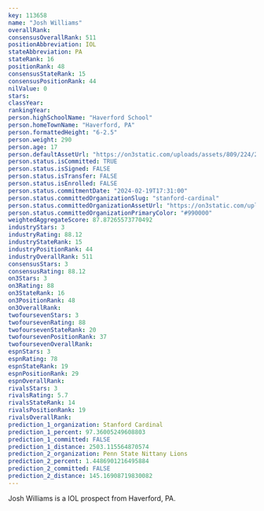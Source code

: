 ```yaml
---
key: 113658
name: "Josh Williams"
overallRank: 
consensusOverallRank: 511
positionAbbreviation: IOL
stateAbbreviation: PA
stateRank: 16
positionRank: 48
consensusStateRank: 15
consensusPositionRank: 44
nilValue: 0
stars: 
classYear: 
rankingYear: 
person.highSchoolName: "Haverford School"
person.homeTownName: "Haverford, PA"
person.formattedHeight: "6-2.5"
person.weight: 290
person.age: 17
person.defaultAssetUrl: "https://on3static.com/uploads/assets/809/224/224809.jpg"
person.status.isCommitted: TRUE
person.status.isSigned: FALSE
person.status.isTransfer: FALSE
person.status.isEnrolled: FALSE
person.status.commitmentDate: "2024-02-19T17:31:00"
person.status.committedOrganizationSlug: "stanford-cardinal"
person.status.committedOrganizationAssetUrl: "https://on3static.com/uploads/assets/255/150/150255.svg"
person.status.committedOrganizationPrimaryColor: "#990000"
weightedAggregateScore: 87.87265573770492
industryStars: 3
industryRating: 88.12
industryStateRank: 15
industryPositionRank: 44
industryOverallRank: 511
consensusStars: 3
consensusRating: 88.12
on3Stars: 3
on3Rating: 88
on3StateRank: 16
on3PositionRank: 48
on3OverallRank: 
twofoursevenStars: 3
twofoursevenRating: 88
twofoursevenStateRank: 20
twofoursevenPositionRank: 37
twofoursevenOverallRank: 
espnStars: 3
espnRating: 78
espnStateRank: 19
espnPositionRank: 29
espnOverallRank: 
rivalsStars: 3
rivalsRating: 5.7
rivalsStateRank: 14
rivalsPositionRank: 19
rivalsOverallRank: 
prediction_1_organization: Stanford Cardinal
prediction_1_percent: 97.36005249608803
prediction_1_committed: FALSE
prediction_1_distance: 2503.115564870574
prediction_2_organization: Penn State Nittany Lions
prediction_2_percent: 1.4486901216495884
prediction_2_committed: FALSE
prediction_2_distance: 145.16908719830082
---
```

Josh Williams is a IOL prospect from Haverford, PA.